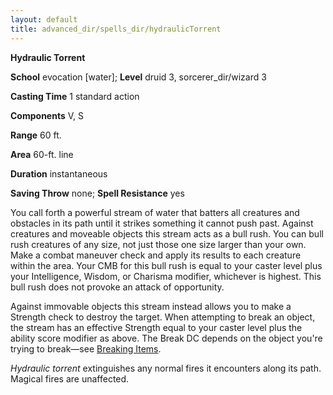 ```yaml
---
layout: default
title: advanced_dir/spells_dir/hydraulicTorrent
---
```

 **Hydraulic Torrent**

**School** evocation [water]; **Level** druid 3, sorcerer_dir/wizard 3

**Casting Time** 1 standard action

**Components** V, S

**Range** 60 ft.

**Area** 60-ft. line

**Duration** instantaneous

**Saving Throw** none; **Spell Resistance** yes

You call forth a powerful stream of water that batters all creatures and obstacles in its path until it strikes something it cannot push past. Against creatures and moveable objects this stream acts as a bull rush. You can bull rush creatures of any size, not just those one size larger than your own. Make a combat maneuver check and apply its results to each creature within the area. Your CMB for this bull rush is equal to your caster level plus your Intelligence, Wisdom, or Charisma modifier, whichever is highest. This bull rush does not provoke an attack of opportunity.

Against immovable objects this stream instead allows you to make a Strength check to destroy the target. When attempting to break an object, the stream has an effective Strength equal to your caster level plus the ability score modifier as above. The Break DC depends on the object you're trying to break—see [Breaking Items](../../http:_dir/paizo.com_dir/prd_dir/additionalRules#_breaking-items).

_Hydraulic torrent_ extinguishes any normal fires it encounters along its path. Magical fires are unaffected.


